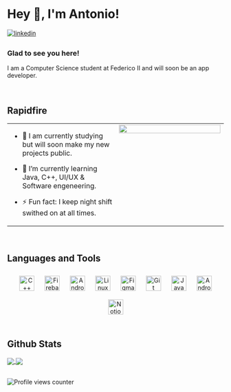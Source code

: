 # Hey 👋, I'm Antonio!  
  


<a href="https://www.linkedin.com/in/iamantoniodinuzzo/" target="_blank">
  <img align="center" src="https://img.shields.io/badge/LinkedIn-blue?style=flat&logo=linkedin&labelColor=blue" alt=linkedin style="margin-bottom: 5px;"/>
</a>

  



### Glad to see you here!  
I am a Computer Science student at Federico II and will soon be an app developer.

  
  

<br/>  


## Rapidfire  
<table><tr><td valign="top" width="50%">

- 🔭 I am currently studying but will soon make my new projects public.
  

- 🌱 I’m currently learning Java, C++, UI/UX & Software engeneering.
  

- ⚡ Fun fact: I keep night shift swithed on at all times.   


</td><td valign="top" width="50%">

<div align="center">
<img src="https://rishavanand.github.io/static/images/greetings.gif" align="center" style="width: 100%" />
</div>  


</td></tr></table>  

<br/>  


## Languages and Tools  
<div align="center">  
<img style="margin: 10px" src="https://upload.wikimedia.org/wikipedia/commons/thumb/1/18/ISO_C%2B%2B_Logo.svg/306px-ISO_C%2B%2B_Logo.svg.png" alt="C++" height="35" /> 
<img style="margin: 10px" src="https://cdn4.iconfinder.com/data/icons/google-i-o-2016/512/google_firebase-2-512.png" alt="Firebase" height="35" />  
<img style="margin: 10px" src="https://cdn-icons-png.flaticon.com/512/226/226770.png" alt="Android" height="35" />  
<img style="margin: 10px" src="https://upload.wikimedia.org/wikipedia/commons/thumb/3/35/Tux.svg/1200px-Tux.svg.png" alt="Linux" height="35" />  
<img style="margin: 10px" src="https://upload.wikimedia.org/wikipedia/commons/3/33/Figma-logo.svg" alt="Figma" height="35" />  
<img style="margin: 10px" src="https://upload.wikimedia.org/wikipedia/commons/thumb/a/ae/Github-desktop-logo-symbol.svg/1024px-Github-desktop-logo-symbol.svg.png" alt="Git" height="35" />  
<img style="margin: 10px" src="https://upload.wikimedia.org/wikipedia/it/thumb/2/2e/Java_Logo.svg/550px-Java_Logo.svg.png" alt="Java" height="35" />
<img style="margin: 10px" src="https://uxwing.com/wp-content/themes/uxwing/download/10-brands-and-social-media/android-studio.png" alt="Android Studio" height="35" />
<img style="margin: 10px" src="https://upload.wikimedia.org/wikipedia/commons/4/45/Notion_app_logo.png?20200221181224" alt="Notion" height="35" />  
</div>  

<br/>  


## Github Stats  
<a href="https://github.com/Indisparte/github-readme-stats">
  <img align="center" src="https://github-readme-stats.vercel.app/api?username=Indisparte&show_icons=true&theme=gruvbox" />
</a>
<a href="https://github.com/Indisparte">
  <img align="center" src="https://github-readme-stats.vercel.app/api/top-langs/?username=Indisparte&layout=compact&theme=gruvbox" />
</a>

<br/>  

  

<br/>  

![Profile views counter](https://komarev.com/ghpvc/?username=Indisparte&&style=flat-square)  
  

<br/>  


<br />


